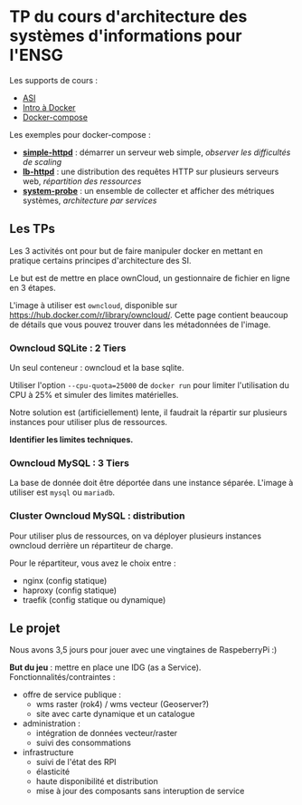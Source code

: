 # TP du cours d'architecture des systèmes d'informations pour l'ENSG

Les supports de cours :

- [ASI](https://tcoupin.github.io/presentations/asi-ensg)
- [Intro à Docker](https://tcoupin.github.io/presentations/docker-intro)
- [Docker-compose](https://tcoupin.github.io/presentations/docker-compose)

Les exemples pour docker-compose :

- **[simple-httpd](./examples/01-simple-httpd)** : démarrer un serveur web simple, *observer les difficultés de scaling*
- **[lb-httpd](./examples/02-lb-httpd)** : une distribution des requêtes HTTP sur plusieurs serveurs web, *répartition des ressources*
- **[system-probe](./examples/03-system-probe)** : un ensemble de collecter et afficher des métriques systèmes, *architecture par services*

## Les TPs

Les 3 activités ont pour but de faire manipuler docker en mettant en pratique certains principes d'architecture des SI.

Le but est de mettre en place ownCloud, un gestionnaire de fichier en ligne en 3 étapes.

L'image à utiliser est `owncloud`, disponible sur https://hub.docker.com/r/library/owncloud/. Cette page contient beaucoup de détails que vous pouvez trouver dans les métadonnées de l'image.

### Owncloud SQLite : 2 Tiers

Un seul conteneur : owncloud et la base sqlite.

Utiliser l'option `--cpu-quota=25000` de `docker run` pour limiter l'utilisation du CPU à 25% et simuler des limites matérielles.

Notre solution est (artificiellement) lente, il faudrait la répartir sur plusieurs instances pour utiliser plus de ressources.

**Identifier les limites techniques.**

### Owncloud MySQL : 3 Tiers

La base de donnée doit être déportée dans une instance séparée. L'image à utiliser est `mysql` ou `mariadb`.

### Cluster Owncloud MySQL : distribution

Pour utiliser plus de ressources, on va déployer plusieurs instances owncloud derrière un répartiteur de charge.

Pour le répartiteur, vous avez le choix entre :

- nginx (config statique)
- haproxy (config statique)
- traefik (config statique ou dynamique)

## Le projet

Nous avons 3,5 jours pour jouer avec une vingtaines de RaspeberryPi :)

**But du jeu** : mettre en place une IDG (as a Service).
Fonctionnalités/contraintes :
- offre de service publique :
  - wms raster (rok4) / wms vecteur (Geoserver?)
  - site avec carte dynamique et un catalogue
- administration :
  - intégration de données vecteur/raster
  - suivi des consommations
- infrastructure
  - suivi de l'état des RPI
  - élasticité
  - haute disponibilité et distribution
  - mise à jour des composants sans interuption de service
